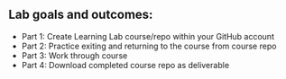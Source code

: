 ## Lab goals and outcomes:

- Part 1: Create Learning Lab course/repo within your GitHub account
- Part 2: Practice exiting and returning to the course from course repo
- Part 3: Work through course
- Part 4: Download completed course repo as deliverable
